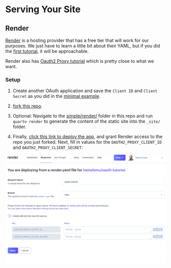 # Serving Your Site

## Render

[Render](https://render.com/) is a hosting provider that has a free tier that will work for our purposes.  We just have to learn a little bit about their YAML, but if you did the [first tutorial](../local/README.md), it will be approachable.

Render also has [Oauth2 Proxy tutorial](https://render.com/blog/password-protect-with-oauth2-proxy) which is pretty close to what we want.

### Setup

1. Create another OAuth application and save the `Client ID` and `Client Secret` as you did in the [minimal example](../local/README.md).

2. [fork this repo](https://github.com/hamelsmu/oauth-tutorial/fork).

3. Optional: Navigate to the [simple/render/](./render/) folder in this repo and run `quarto render` to generate the content of the static site into the `_site/` folder.

4. Finally, [click this link to deploy the app](https://dashboard.render.com/blueprints), and grant Render access to the repo you just forked.  Next, fill in values for the `OAUTH2_PROXY_CLIENT_ID` and `OAUTH2_PROXY_CLIENT_SECRET`:

![](render/render_blueprint.png)
